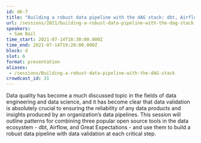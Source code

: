 ```yaml
---
id: d6-7
title: "Building a robust data pipeline with the dAG stack: dbt, Airflow, Great Expectations"
url: /sessions/2021/building-a-robust-data-pipeline-with-the-dag-stack
speakers:
 - Sam Bail
time_start: 2021-07-14T18:30:00.000Z
time_end: 2021-07-14T19:20:00.000Z
block: d
slot: 6
format: presentation
aliases:
 - /sessions/Building-a-robust-data-pipeline-with-the-dAG-stack
crowdcast_id: 31
---
```


Data quality has become a much discussed topic in the fields of data engineering and data science, and it has become clear that data validation is absolutely crucial to ensuring the reliability of any data products and insights produced by an organization’s data pipelines. This session will outline patterns for combining three popular open source tools in the data ecosystem - dbt, Airflow, and Great Expectations - and use them to build a robust data pipeline with data validation at each critical step.

